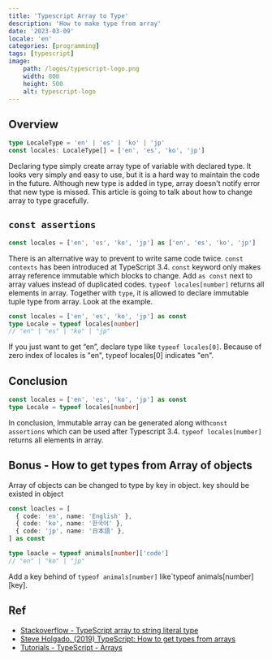 ```yaml
---
title: 'Typescript Array to Type'
description: 'How to make type from array'
date: '2023-03-09'
locale: 'en'
categories: [programming]
tags: [typescript]
image:
    path: /logos/typescript-logo.png
    width: 800
    height: 500
    alt: typescript-logo
---
```


## Overview
```typescript
type LocaleType = 'en' | 'es' | 'ko' | 'jp'
const locales: LocaleType[] = ['en', 'es', 'ko', 'jp']   
```
Declaring type simply create array type of variable with declared type. It looks very simply and easy to use, but it is a hard way to maintain the code in the future. 
Although new type is added in type, array doesn't notify error that new type is missed. This article is going to talk about how to change array to type gracefully.

## `const assertions`
```typescript
const locales = ['en', 'es', 'ko', 'jp'] as ['en', 'es', 'ko', 'jp']
```
There is an alternative way to prevent to write same code twice. 
`const contexts` has been introduced at TypeScript 3.4. `const` keyword only makes array reference immutable which blocks to change.
Add `as const` next to array values instead of duplicated codes. 
`typeof locales[number]` returns all elements in array. Together with `type`, it is allowed to declare immutable tuple type from array. 
Look at the example.
```typescript
const locales = ['en', 'es', 'ko', 'jp'] as const
type Locale = typeof locales[number]
// "en" | "es" | "ko" | "jp"
```
If you just want to get “en”, declare type like `typeof locales[0]`. Because of zero index of locales is "en", typeof locales[0] indicates "en".  

## Conclusion
```typescript
const locales = ['en', 'es', 'ko', 'jp'] as const
type Locale = typeof locales[number]
```
In conclusion, Immutable array can be generated along with`const assertions` which can be used after Typescript 3.4.
`typeof locales[number]` returns all elements in array.

## Bonus - How to get types from Array of objects
Array of objects can be changed to type by key in object. key should be existed in object
```typescript
const loacles = [
  { code: 'en', name: 'English' },
  { code: 'ko', name: '한국어' },
  { code: 'jp', name: '日本語' },
] as const

type loacle = typeof animals[number]['code']
// "en" | "ko" | "jp"
```
Add a key behind of `typeof animals[number]` like`typeof animals[number][key].

## Ref
- [Stackoverflow - TypeScript array to string literal type](https://stackoverflow.com/questions/44497388/typescript-array-to-string-literal-type)
- [Steve Holgado. (2019) TypeScript: How to get types from arrays](https://steveholgado.com/typescript-types-from-arrays/)
- [Tutorials - TypeScript - Arrays](https://www.tutorialsteacher.com/typescript/typescript-array)
